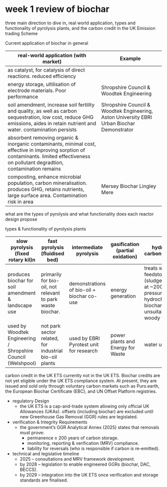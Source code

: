 # week 1 review of biochar

three main direction to dive in, real world application, types and functionality of pyrolysis plants, and the carbon credit in the UK Emission trading Scheme

Current application of biochar in general

|real-world application (with market)|Example|
|---|---|
|as catalyst, for catalysis of direct reactions. reduced efficiency||
|energy storage, ultilisation of electrode materials. Poor performance|Shropshire Council & Woodtek Engineering|
|soil amendment, increase soil fertility and quality, as well as carbon sequestration, low cost, reduce GHG emissions, aides in retain nutrient and water. contamination persists|Shropshire Council & Woodtek Engineering, Aston University EBRI Urban Biochar Demonstrator|
|absorbent removing organic & inorganic contaminants, minimal cost, effective in improving sorption of contaminants. limited effectiveness on pollutant degradtion, contamination remains||
|composting, enhance microbial population, carbon mineralisation. produces GHG, retains nutrients, large surface area. Contamination risk in area|Mersey Biochar Lingley Mere|

what are the types of pyrolysis and what functionality does each reactor design propose

types & functionality of pyrolysis plants

|slow pyrolysis (fixed rotary kil)n|fast pyrolysis (fluidised bed)|intermediate pyrolysis|gasification (partial oxidation)|hydrothermal carbonisation(HTC)|
|---|---|---|---|---|
|produces biochar for soil amendment & landscape use|primarily for bio-oil, not relevant to park waste biochar.|demonstrations of bio-oil + biochar co-use|energy generation|treats wet feedstocks (sludge/food waste) at ~200 °C under pressure; produces hydrochar, not true biochar — unsuitable for park woody waste.|
|used by Woodtek Engineering / Shropshire Council (Welshpool)|not park sector related, for industrial bio-oil plants|used by EBRI Pyrotest unit for research|power plants and Energy for Waste|water utilities|not park sector related|


carbon credit in the UK ETS
currently not in the UK ETS. Biochar credits are not yet eligible under the UK ETS compliance system. At present, they are issued and sold only through voluntary carbon markets such as Puro.earth, the European Biochar Certificate (EBC), and UN Offset Platform registries.
- regulatory Design
  - the UK ETS is a cap-and-trade system allowing only official UK Allowances (UKAs). offsets (including biochar) are excluded until new Greenhouse Gas Removal (GGR) rules are legislated.
- verification & Integrity Requirements
  - the government’s GGR Analytical Annex (2025) states that removals must prove:
    - permanence ≥ 200 years of carbon storage.
    - monitoring, reporting & verification (MRV) compliance.
    - liability for reversals (who is responsible if carbon is re-emitted).
- technical and legislative timeline
  - 2025 – consultations and MRV framework development.
  - by 2028 – legislation to enable engineered GGRs (biochar, DAC, BECCS).
  - by 2029 – integration into the UK ETS once verification and storage standards are finalised.
